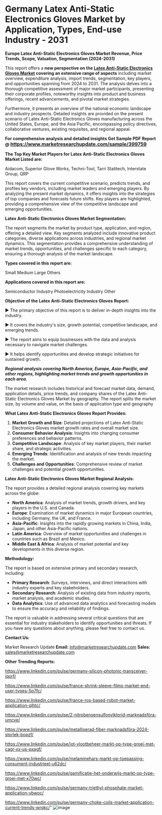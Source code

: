 # Germany Latex Anti-Static Electronics Gloves Market by Application, Types, End-use Industry - 2031

<strong>Europe Latex Anti-Static Electronics Gloves Market Revenue, Price Trends, Scope, Valuation, Segmentation (2024-2031)</strong>

This report offers a <strong>new perspective on the <a href=https://www.marketresearchupdate.com/sample/399759>Latex Anti-Static Electronics Gloves Market</a> covering an extensive range of aspects</strong> including market overview, expenditure analysis, import trends, segmentation, key players, and opportunities spanning from 2024 to 2031. The analysis delves into a thorough competitive assessment of major market participants, presenting their corporate profiles, noteworthy insights into product and business offerings, recent advancements, and pivotal market strategies.

Furthermore, it presents an overview of the national economic landscape and industry prospects. Detailed insights are provided on the present scenario of Latex Anti-Static Electronics Gloves manufacturing across the United States, Europe, and the Asia Pacific, encompassing policy directives, collaborative ventures, existing requisites, and regional appeal.

<strong>For comprehensive analysis and detailed insights Get Sample PDF Report @ <a href=https://www.marketresearchupdate.com/sample/399759><font size=3 color=#0000ff>https://www.marketresearchupdate.com/sample/399759</font></a></strong>

<strong>The Top Key Market Players for Latex Anti-Static Electronics Gloves Market Listed are:</strong>

Aidacom, Superior Glove Works, Techni-Tool, Tarri Statitech, Interstate Group, QRP

This report covers the current competitive scenario, predicts trends, and profiles key vendors, including market leaders and emerging players. By analyzing the present market dynamics, it offers insights into the strategies of top companies and forecasts future shifts. Key players are highlighted, providing a comprehensive view of the competitive landscape and emerging opportunities.

<strong>Latex Anti-Static Electronics Gloves Market Segmentation:</strong>

The report segments the market by product type, application, and region, offering a detailed view. Key segments analyzed include innovative product categories, diverse applications across industries, and regional market dynamics. This segmentation provides a comprehensive understanding of market trends, opportunities, and challenges specific to each category, ensuring a thorough analysis of the market landscape.

<strong>Types covered in this report are:</strong>

Small
Medium
Large
Others

<strong>Applications covered in this report are:</strong>

Semiconductor Industry
Photoelectricity Industry
Other

<strong>Objective of the Latex Anti-Static Electronics Gloves Report:</strong>

▶ The primary objective of this report is to deliver in-depth insights into the industry.

▶ It covers the industry's size, growth potential, competitive landscape, and emerging trends.

▶ The report aims to equip businesses with the data and analysis necessary to navigate market challenges.

▶ It helps identify opportunities and develop strategic initiatives for sustained growth.

<strong><em>Regional analysis covering North America, Europe, Asia-Pacific, and other regions, highlighting market trends and growth opportunities in each area.</em></strong>

The market research includes historical and forecast market data, demand, application details, price trends, and company shares of the Latex Anti-Static Electronics Gloves Market by geography. The report splits the market size, by volume and value, on the basis of application type and geography

<strong>What Latex Anti-Static Electronics Gloves Report Provides:</strong>
<ol>
  <li><strong>Market Growth and Size</strong>: Detailed projections of Latex Anti-Static Electronics Gloves market growth rates and overall market size.</li>
  <li><strong>Consumer Behavior Analysis</strong>: Insights into changing consumer preferences and behavior patterns.</li>
  <li><strong>Competitive Landscape</strong>: Analysis of key market players, their market share, and strategic activities.</li>
  <li><strong>Emerging Trends</strong>: Identification and analysis of new trends impacting the market.</li>
  <li><strong>Challenges and Opportunities</strong>: Comprehensive review of market challenges and potential growth opportunities.</li>
</ol>

<strong>Latex Anti-Static Electronics Gloves Market Regional Analysis:</strong>

The report provides a detailed regional analysis covering key markets across the globe:
<ul>
  <li><strong>North America</strong>: Analysis of market trends, growth drivers, and key players in the U.S. and Canada.</li>
  <li><strong>Europe</strong>: Examination of market dynamics in major European countries, including Germany, the UK, and France.</li>
  <li><strong>Asia-Pacific</strong>: Insights into the rapidly growing markets in China, India, Japan, and other Asia-Pacific nations.</li>
  <li><strong>Latin America</strong>: Overview of market opportunities and challenges in countries such as Brazil and Mexico.</li>
  <li><strong>Middle East &amp; Africa</strong>: Analysis of market potential and key developments in this diverse region.</li>
</ul>

<strong>Methodology:</strong>

The report is based on extensive primary and secondary research, including:
<ul>
  <li><strong>Primary Research</strong>: Surveys, interviews, and direct interactions with industry experts and key stakeholders.</li>
  <li><strong>Secondary Research</strong>: Analysis of existing data from industry reports, market analysis, and academic studies.</li>
  <li><strong>Data Analytics</strong>: Use of advanced data analytics and forecasting models to ensure the accuracy and reliability of findings.</li>
</ul>
The report is valuable in addressing several critical questions that are essential for industry stakeholders to identify opportunities and threats. If you have any questions about anything, please feel free to contact us.

<strong>Contact Us:</strong>

Market Research Update
<strong>Email:</strong> info@marketresearchupdate.com
<strong>Sales:</strong> sales@marketresearchupdate.com

<strong>Other Trending Reports:</strong>

<a href=https://www.linkedin.com/pulse/germany-silicon-photonic-transceiver-iqorf/>https://www.linkedin.com/pulse/germany-silicon-photonic-transceiver-iqorf/</a>

<a href=https://www.linkedin.com/pulse/france-shrink-sleeve-films-market-end-user-types-5p7fc/>https://www.linkedin.com/pulse/france-shrink-sleeve-films-market-end-user-types-5p7fc/</a>

<a href=https://www.linkedin.com/pulse/france-ros-based-robot-market-application-qlhtc/>https://www.linkedin.com/pulse/france-ros-based-robot-market-application-qlhtc/</a>

<a href=https://www.linkedin.com/pulse/2-nitrobensensulfonylklorid-marknadsföra-umcve/>https://www.linkedin.com/pulse/2-nitrobensensulfonylklorid-marknadsföra-umcve/</a>

<a href=https://www.linkedin.com/pulse/metalliserad-fiber-marknadsföra-2024-storlek-bopzf/>https://www.linkedin.com/pulse/metalliserad-fiber-marknadsföra-2024-storlek-bopzf/</a>

<a href=https://www.linkedin.com/pulse/iot-vlootbeheer-markt-op-type-groei-met-cagr-xx-us-pxagf/>https://www.linkedin.com/pulse/iot-vlootbeheer-markt-op-type-groei-met-cagr-xx-us-pxagf/</a>

<a href=https://www.linkedin.com/pulse/melaminehars-markt-op-toepassing-consument-industrieel-u62dc/>https://www.linkedin.com/pulse/melaminehars-markt-op-toepassing-consument-industrieel-u62dc/</a>

<a href=https://www.linkedin.com/pulse/gamificatie-het-onderwijs-markt-op-type-groei-met-x70wc/>https://www.linkedin.com/pulse/gamificatie-het-onderwijs-markt-op-type-groei-met-x70wc/</a>

<a href=https://www.linkedin.com/pulse/germany-triethyl-phosphate-market-application-vbwoc/>https://www.linkedin.com/pulse/germany-triethyl-phosphate-market-application-vbwoc/</a>

<a href=https://www.linkedin.com/pulse/germany-choke-coils-market-application-current-trends-wrgkc/>https://www.linkedin.com/pulse/germany-choke-coils-market-application-current-trends-wrgkc/</a>"
![image](https://github.com/user-attachments/assets/fac441df-b866-4b1c-a9bc-922a7a3331e9)
